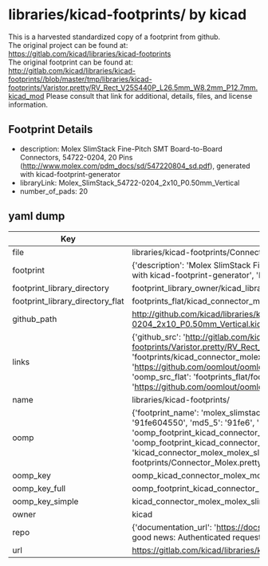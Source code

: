 # libraries/kicad-footprints/ by kicad  
This is a harvested standardized copy of a footprint from github.  
The original project can be found at:  
https://gitlab.com/kicad/libraries/kicad-footprints  
The original footprint can be found at:
http://gitlab.com/kicad/libraries/kicad-footprints//blob/master/tmp/libraries/kicad-footprints/Varistor.pretty/RV_Rect_V25S440P_L26.5mm_W8.2mm_P12.7mm.kicad_mod
Please consult that link for additional, details, files, and license information.  
## Footprint Details
* description: Molex SlimStack Fine-Pitch SMT Board-to-Board Connectors, 54722-0204, 20 Pins (http://www.molex.com/pdm_docs/sd/547220804_sd.pdf), generated with kicad-footprint-generator  
* libraryLink: Molex_SlimStack_54722-0204_2x10_P0.50mm_Vertical  
* number_of_pads: 20  
## yaml dump  
| Key | Value |  
| --- | --- |  
| file | libraries/kicad-footprints/Connector_Molex.pretty/Molex_SlimStack_54722-0204_2x10_P0.50mm_Vertical.kicad_mod |  
| footprint | {'description': 'Molex SlimStack Fine-Pitch SMT Board-to-Board Connectors, 54722-0204, 20 Pins (http://www.molex.com/pdm_docs/sd/547220804_sd.pdf), generated with kicad-footprint-generator', 'libraryLink': 'Molex_SlimStack_54722-0204_2x10_P0.50mm_Vertical', 'number_of_pads': 20} |  
| footprint_library_directory | footprint_library_owner/kicad_libraries/kicad-footprints/ |  
| footprint_library_directory_flat | footprints_flat/kicad_connector_molex_molex_slimstack_54722_0204_2x10_p0_50mm_vertical/working |  
| github_path | http://github.com/kicad/libraries/kicad-footprints//blob/master/tmp/libraries/kicad-footprints/Connector_Molex.pretty/Molex_SlimStack_54722-0204_2x10_P0.50mm_Vertical.kicad_mod |  
| links | {'github_src': 'http://gitlab.com/kicad/libraries/kicad-footprints//blob/master/tmp/libraries/kicad-footprints/Varistor.pretty/RV_Rect_V25S440P_L26.5mm_W8.2mm_P12.7mm.kicad_mod', 'github_src_repo': 'https://gitlab.com/kicad/libraries/kicad-footprints', 'oomp_bot': 'footprints/kicad_connector_molex_molex_slimstack_54722_0204_2x10_p0_50mm_vertical/working', 'oomp_bot_github': 'https://github.com/oomlout/oomlout_oomp_footprint_bot/tree/main/footprints/kicad_connector_molex_molex_slimstack_54722_0204_2x10_p0_50mm_vertical/working', 'oomp_src_flat': 'footprints_flat/footprints_flat/kicad_connector_molex_molex_slimstack_54722_0204_2x10_p0_50mm_vertical/working', 'oomp_src_flat_github': 'https://github.com/oomlout/oomlout_oomp_footprint_src/tree/main/footprints_flat/kicad_connector_molex_molex_slimstack_54722_0204_2x10_p0_50mm_vertical/working'} |  
| name | libraries/kicad-footprints/ |  
| oomp | {'footprint_name': 'molex_slimstack_54722_0204_2x10_p0_50mm_vertical', 'library_name': 'connector_molex', 'md5': '91fe60455094e9a9dd48a38c7bee3061', 'md5_10': '91fe604550', 'md5_5': '91fe6', 'md5_6': '91fe60', 'oomp_key': 'oomp_kicad_connector_molex_molex_slimstack_54722_0204_2x10_p0_50mm_vertical', 'oomp_key_extra': 'oomp_footprint_kicad_connector_molex_molex_slimstack_54722_0204_2x10_p0_50mm_vertical', 'oomp_key_full': 'oomp_footprint_kicad_connector_molex_molex_slimstack_54722_0204_2x10_p0_50mm_vertical_91fe60', 'oomp_key_simple': 'kicad_connector_molex_molex_slimstack_54722_0204_2x10_p0_50mm_vertical', 'original_filename': 'libraries/kicad-footprints/Connector_Molex.pretty/Molex_SlimStack_54722-0204_2x10_P0.50mm_Vertical.kicad_mod', 'owner_name': 'kicad'} |  
| oomp_key | oomp_kicad_connector_molex_molex_slimstack_54722_0204_2x10_p0_50mm_vertical |  
| oomp_key_full | oomp_footprint_kicad_connector_molex_molex_slimstack_54722_0204_2x10_p0_50mm_vertical |  
| oomp_key_simple | kicad_connector_molex_molex_slimstack_54722_0204_2x10_p0_50mm_vertical |  
| owner | kicad |  
| repo | {'documentation_url': 'https://docs.github.com/rest/overview/resources-in-the-rest-api#rate-limiting', 'message': "API rate limit exceeded for 84.66.173.59. (But here's the good news: Authenticated requests get a higher rate limit. Check out the documentation for more details.)"} |  
| url | https://gitlab.com/kicad/libraries/kicad-footprints |  


